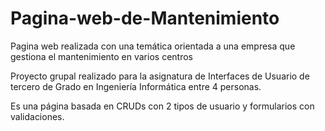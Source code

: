 # Pagina-web-de-Mantenimiento
Pagina web realizada con una temática orientada a una empresa que gestiona el mantenimiento en varios centros

Proyecto grupal realizado para la asignatura de Interfaces de Usuario de tercero de Grado en Ingeniería Informática entre 4 personas.

Es una página basada en CRUDs con 2 tipos de usuario y formularios con validaciones.
